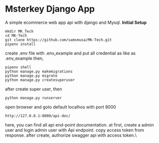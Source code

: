 # Msterkey Django App
A simple ecommerce web app api with django and Mysql.
**Initial Setup**

    mkdir MK_Tech
    cd MK-Tech
    git clone https://github.com/samsmusa/MK-Tech.git
    pipenv install
   create .env file with .env_example and put all credential as like as .env_example
   then,
   

    pipenv shell
    python manage.py makemigrations
    python manage.py migrate
    python manage.py createsuperuser
   after create super user, then
   

    python manage.py runserver

open browser and goto default localhos with port 8000

    http://127.0.0.1:8000/api-doc/
  here, you can find all api end-point documentation.
  at first, create a admin user
  and login admin user with Api endpoint. copy access token from response.
  after create, authorize swagger api with access token.\
  
